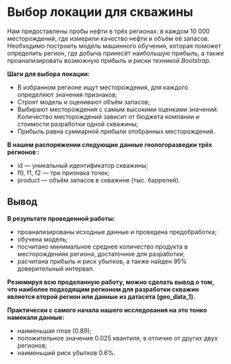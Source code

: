 # Выбор локации для скважины

Нам предоставлены пробы нефти в трёх регионах: в каждом 10 000 месторождений, где измерили качество нефти и объём её запасов. Необходимо построить модель машинного обучения, которая поможет определить регион, где добыча принесёт наибольшую прибыль, а также проанализировать возможную прибыль и риски техникой *Bootstrap.*

**Шаги для выбора локации:**

- В избранном регионе ищут месторождения, для каждого определяют значения признаков;
- Строят модель и оценивают объём запасов;
- Выбирают месторождения с самым высокими оценками значений. Количество месторождений зависит от бюджета компании и стоимости разработки одной скважины;
- Прибыль равна суммарной прибыли отобранных месторождений.

**В нашем распоряжении следующие данные геологоразведки трёх регионов :**
- id — уникальный идентификатор скважины;
- f0, f1, f2 — три признака точек;
- product — объём запасов в скважине (тыс. баррелей).

## Вывод

**В результате проведенной работы:**
- проанализированы исходные данные и проведена предобработка; 
- обучена модель;
- посчитано минимальное среднее количество продукта в месторождениях региона, достаточное для разработки;
- расчитана прибыль и риск убытков, а также найден 95% доверительный интервал.

**Резюмируя всю проделанную работу, можно сделать вывод о том, что наиболее подходящим регионом для разработки скважин является второй регион или данные из датасета (geo_data_1).**

**Практически с самого начала нашего исследования на это тонко намекали данные:**
- наименьшая rmse (0.89);
- положительное значение 0.025 квантиля, в отличие от других двух регионов;
- наименьший риск убытков 0.6%.
